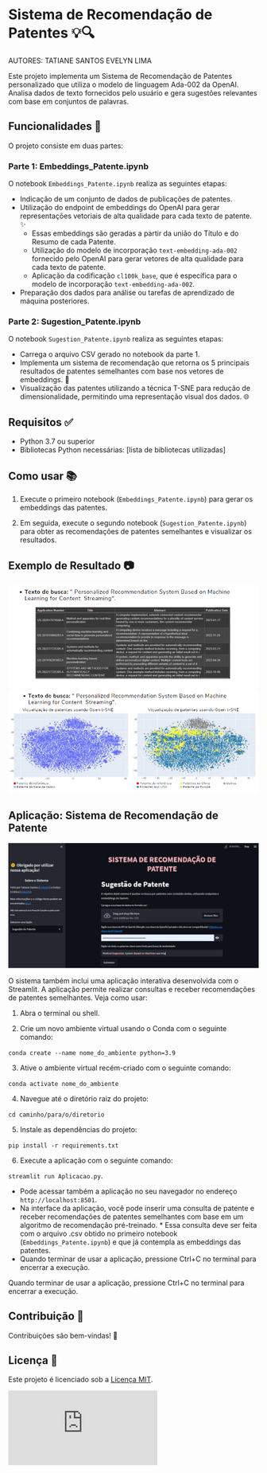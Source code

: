 # Sistema de Recomendação de Patentes 💡🔍

AUTORES: TATIANE SANTOS
         EVELYN LIMA
         
Este projeto implementa um Sistema de Recomendação de Patentes personalizado que utiliza o modelo de linguagem Ada-002 da OpenAI. Analisa dados de texto fornecidos pelo usuário e gera sugestões relevantes com base em conjuntos de palavras.

## Funcionalidades 🚀

O projeto consiste em duas partes:

### Parte 1: Embeddings_Patente.ipynb

O notebook `Embeddings_Patente.ipynb` realiza as seguintes etapas:

- Indicação de um conjunto de dados de publicações de patentes.
- Utilização do endpoint de embeddings do OpenAI para gerar representações vetoriais de alta qualidade para cada texto de patente. ✨
  * Essas embeddings são geradas a partir da união do Título e do Resumo de cada Patente.
  * Utilização do modelo de incorporação `text-embedding-ada-002` fornecido pelo OpenAI para gerar vetores de alta qualidade para cada texto de patente.
  * Aplicação da codificação `cl100k_base`, que é específica para o modelo de incorporação `text-embedding-ada-002`.
- Preparação dos dados para análise ou tarefas de aprendizado de máquina posteriores.

### Parte 2: Sugestion_Patente.ipynb

O notebook `Sugestion_Patente.ipynb` realiza as seguintes etapas:

- Carrega o arquivo CSV gerado no notebook da parte 1.
- Implementa um sistema de recomendação que retorna os 5 principais resultados de patentes semelhantes com base nos vetores de embeddings. 🎯
- Visualização das patentes utilizando a técnica T-SNE para redução de dimensionalidade, permitindo uma representação visual dos dados. 🌐

## Requisitos ✅

- Python 3.7 ou superior
- Bibliotecas Python necessárias: [lista de bibliotecas utilizadas]

## Como usar 📚

1. Execute o primeiro notebook (`Embeddings_Patente.ipynb`) para gerar os embeddings das patentes.

2. Em seguida, execute o segundo notebook (`Sugestion_Patente.ipynb`) para obter as recomendações de patentes semelhantes e visualizar os resultados.

## Exemplo de Resultado 📷

![Exemplo de Recomendação1](./image/IMG1.PNG)
![Exemplo de Recomendação2](./image/IMG2.PNG)

## Aplicação: Sistema de Recomendação de Patente

![Aplicação2](./image/IMG3.PNG)

O sistema também inclui uma aplicação interativa desenvolvida com o Streamlit. A aplicação permite realizar consultas e receber recomendações de patentes semelhantes. Veja como usar:

1. Abra o terminal ou shell.

2. Crie um novo ambiente virtual usando o Conda com o seguinte comando:

```conda create --name nome_do_ambiente python=3.9```

3. Ative o ambiente virtual recém-criado com o seguinte comando:

```conda activate nome_do_ambiente```

4. Navegue até o diretório raiz do projeto:

```cd caminho/para/o/diretorio```

5. Instale as dependências do projeto:

```pip install -r requirements.txt```

6. Execute a aplicação com o seguinte comando:

`streamlit run Aplicacao.py`.

 -  Pode acessar também a aplicação no seu navegador no endereço `http://localhost:8501`.
 -  Na interface da aplicação, você pode inserir uma consulta de patente e receber recomendações de patentes semelhantes com base em um algoritmo de recomendação pré-treinado. 
        * Essa consulta deve ser feita com o arquivo .csv obtido no primeiro notebook (`Embeddings_Patente.ipynb`) e que já contempla as embeddings das patentes.
 -  Quando terminar de usar a aplicação, pressione Ctrl+C no terminal para encerrar a execução.

Quando terminar de usar a aplicação, pressione Ctrl+C no terminal para encerrar a execução.

## Contribuição 👥

Contribuições são bem-vindas! 🤝

## Licença 📝

Este projeto é licenciado sob a [Licença MIT](LICENSE).


![Apresentação de Patente](https://github.com/tatianedgs/PatentSuggest/raw/main/Apresentacao_Patente.pdf)
